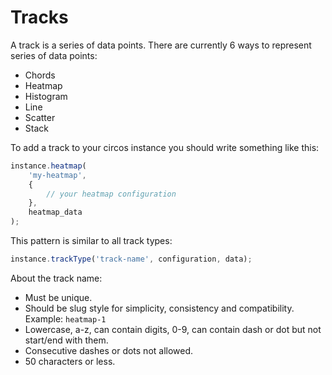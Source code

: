 # Tracks

A track is a series of data points. There are currently 6 ways to represent series of data points:
* Chords
* Heatmap
* Histogram
* Line
* Scatter
* Stack

To add a track to your circos instance you should write something like this:
```javascript
instance.heatmap(
    'my-heatmap',
    {
        // your heatmap configuration
    },
    heatmap_data
);
```

This pattern is similar to all track types:
```javascript
instance.trackType('track-name', configuration, data);
```

About the track name:

* Must be unique.
* Should be slug style for simplicity, consistency and compatibility. Example: `heatmap-1`
* Lowercase, a-z, can contain digits, 0-9, can contain dash or dot but not start/end with them.
* Consecutive dashes or dots not allowed.
* 50 characters or less.
